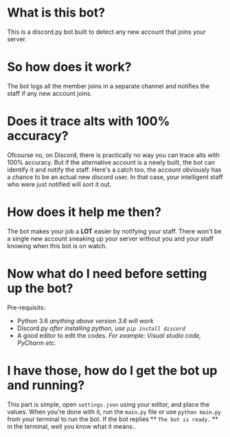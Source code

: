 # What is this bot?
This is a discord.py bot built to detect any new account that joins your server.

# So how does it work?
The bot logs all the member joins in a separate channel and notifies the staff if any new account joins.

# Does it trace alts with 100% accuracy?
Ofcourse no, on Discord, there is practically no way you can trace alts with 100% accuracy. But if the alternative account is a newly built, the bot can identify it and notify the staff. Here's a catch too, the account obviously has a chance to be an actual new discord user. In that case, your intelligent staff who were just notified will sort it out.

# How does it help me then?
The bot makes your job a **LOT** easier by notifying your staff. There won't be a single new account sneaking up your server without you and your staff knowing when this bot is on watch.

# Now what do I need before setting up the bot?

Pre-requisits:
- Python 3.6 *anything above version 3.6 will work*
- Discord.py *after installing python, use `pip install discord`*
- A good editor to edit the codes. *For example: Visual studio code, PyCharm etc.*

# I have those, how do I get the bot up and running?
This part is simple, open `settings.json` using your editor, and place the values.
When you're done with it, run the `main.py` file or use `python main.py` from your terminal to run the bot.
If the bot replies ** `The bot is ready.` ** in the terminal, well you know what it means..